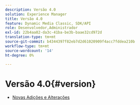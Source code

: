 ```yaml
---
description: Versão 4.0
solution: Experience Manager
title: Versão 4.0
feature: Dynamic Media Classic, SDK/API
role: Desenvolvedor,Administrador
exl-id: 22b4aa82-da3c-41ba-be3b-baae32cd972d
translation-type: tm+mt
source-git-commit: b4344397f82eb7d2d61020909f4acc7fddea210b
workflow-type: tm+mt
source-wordcount: '14'
ht-degree: 0%

---
```


# Versão 4.0{#version}

* [Novas Adições e Alterações](r-4-0-new.md)
